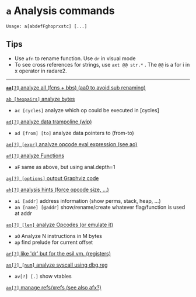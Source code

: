 <!-- TITLE: a -->

#  **`a`** Analysis commands


```text
Usage: a[abdefFghoprxstc] [...]
```


## **Tips**
  - Use `afn` to rename function. Use `dr` in visual mode
  - To see cross references for strings, use `axt @@ str.*` . The `@@` is a for i in x operator in radare2.
---

[ **`aa[?]`** analyze all (fcns + bbs) (aa0 to avoid sub renaming)](/options/a/aa)

[ `ab [hexpairs]` analyze bytes](/options/a/ab)

- `ac [cycles]` analyze which op could be executed in [cycles]

[ `ad[?]` analyze data trampoline (wip)](/options/a/ad)

- `ad [from] [to]` analyze data pointers to (from-to)

[ `ae[?] [expr]` analyze opcode eval expression (see ao)](/options/a/ae)

[ `af[?]` analyze Functions](/options/a/af-analyze-Functions-f7d321de-6f78-44c9-af5b-155e0fedbd48.md)

- `aF` same as above, but using anal.depth=1

[ `ag[?] [options]` output Graphviz code](/options/a/ag-options-output-Graphviz-code-eb8c5d2c-e606-4ac0-80c2-b1885bc324bf.md)

[ `ah[?]` analysis hints (force opcode size, ...)](/options/a/ah-analysis-hints-force-opcode-size-57ef1086-626c-4baa-ace6-3e9382036b20.md)

- `ai [addr]` address information (show perms, stack, heap, ...)
- `an [name] [@addr]` show/rename/create whatever flag/function is used at addr

[ `ao[?] [len]` analyze Opcodes (or emulate it)](/options/a/ao-len-analyze-Opcodes-or-emulate-it-2304893a-4fdb-455d-afff-86d76cd1b333.md)

- `aO` Analyze N instructions in M bytes
- `ap` find prelude for current offset

[ `ar[?]` like 'dr' but for the esil vm. (registers)](/options/a/ar-like-dr-but-for-the-esil-vm-registers-1c46e6b7-e3a1-4a03-85de-226381a184c1.md)

[ `as[?] [num]` analyze syscall using dbg.reg](/options/a/as-num-analyze-syscall-using-dbg-reg-02716739-a129-45c7-922f-8e7f64f09e3f.md)

- `av[?] [.]` show vtables

[ `ax[?]` manage refs/xrefs (see also afx?)](/options/a/ax-manage-refs-xrefs-see-also-afx-edce23b5-3963-4ca3-aee9-a1842dd96b3f.md)